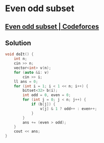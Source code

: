 # Even odd subset
## [Even odd subset | Codeforces](httpscodeforces.comgroupc3FDl9EUi9contest267312problemE)

## Solution
```cpp
void doIt() {
    int n;
    cin >> n;
    vector<int> v(n);
    for (auto &i: v)
        cin >> i;
    ll ans = 0;
    for (int i = 1; i < 1 << n; i++) {
        bitset<32> b(i);
        int odd = 0, even = 0;
        for (int j = 0; j < n; j++) {
            if (b[j]) {
                v[j] & 1 ? odd++ : even++;
            }
        }
        ans += (even > odd);
    }
    cout << ans;
}
```
